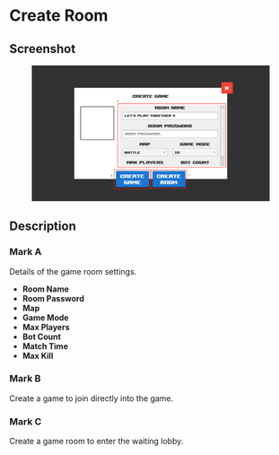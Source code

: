 # Create Room

## Screenshot

<figure><img src="../.gitbook/assets/creategame.png" alt=""><figcaption></figcaption></figure>

## Description

### Mark A

Details of the game room settings.

* **Room Name**
* **Room Password**
* **Map**
* **Game Mode**
* **Max Players**
* **Bot Count**
* **Match Time**
* **Max Kill**

### Mark B

Create a game to join directly into the game.

### Mark C

Create a game room to enter the waiting lobby.
